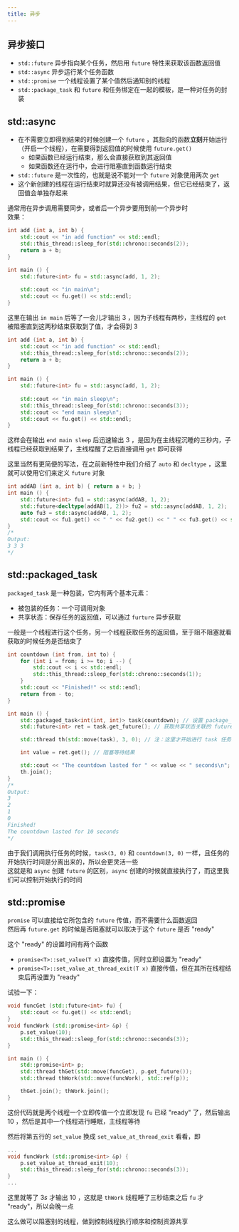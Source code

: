 ```yaml
---
title: 异步
---
```


## 异步接口

- `std::future` 异步指向某个任务，然后用 `future` 特性来获取该函数返回值
- `std::async` 异步运行某个任务函数
- `std::promise` 一个线程设置了某个值然后通知别的线程
- `std::package_task` 和 `future` 和任务绑定在一起的模板，是一种对任务的封装
 
## std::async

- 在不需要立即得到结果的时候创建一个 `future` ，其指向的函数**立刻**开始运行（开启一个线程），在需要得到返回值的时候使用 `future.get()` 
  - 如果函数已经运行结束，那么会直接获取到其返回值
  - 如果函数还在运行中，会进行阻塞直到函数运行结束  
- `std::future` 是一次性的，也就是说不能对一个 `future` 对象使用两次 `get`  
- 这个新创建的线程在运行结束时就算还没有被调用结果，但它已经结束了，返回值会单独存起来
    
通常用在异步调用需要同步，或者后一个异步要用到前一个异步时  
效果：  

```cpp
int add (int a, int b) {
    std::cout << "in add function" << std::endl;
    std::this_thread::sleep_for(std::chrono::seconds(2));
    return a + b;
}

int main () {
    std::future<int> fu = std::async(add, 1, 2);
    
    std::cout << "in main\n";
    std::cout << fu.get() << std::endl;
}
```

这里在输出 `in main` 后等了一会儿才输出 $3$ ，因为子线程有两秒，主线程的 `get` 被阻塞直到这两秒结束获取到了值，才会得到 $3$  

```cpp
int add (int a, int b) {
    std::cout << "in add function" << std::endl;
    std::this_thread::sleep_for(std::chrono::seconds(2));
    return a + b;
}

int main () {
    std::future<int> fu = std::async(add, 1, 2);
    
    std::cout << "in main sleep\n";
    std::this_thread::sleep_for(std::chrono::seconds(3));
    std::cout << "end main sleep\n";
    std::cout << fu.get() << std::endl;
}
```

这样会在输出 `end main sleep` 后迅速输出 $3$ ，是因为在主线程沉睡的三秒内，子线程已经获取到结果了，主线程醒了之后直接调用 `get` 即可获得  
  
这里当然有更简便的写法，在之前新特性中我们介绍了 `auto` 和 `decltype` ，这里就可以使用它们来定义 `future` 对象    

```cpp
int addAB (int a, int b) { return a + b; }
int main () {
    std::future<int> fu1 = std::async(addAB, 1, 2);
    std::future<decltype(addAB(1, 2))> fu2 = std::async(addAB, 1, 2);
    auto fu3 = std::async(addAB, 1, 2);
    std::cout << fu1.get() << " " << fu2.get() << " " << fu3.get() << std::endl;
}
/*
Output:
3 3 3
*/
```

## std::packaged_task

`packaged_task` 是一种包装，它内有两个基本元素：
- 被包装的任务：一个可调用对象
- 共享状态：保存任务的返回值，可以通过 `furture` 异步获取

一般是一个线程进行这个任务，另一个线程获取任务的返回值，至于阻不阻塞就看获取的时候任务是否结束了  

```cpp
int countdown (int from, int to) {
    for (int i = from; i >= to; i --) {
        std::cout << i << std::endl;
        std::this_thread::sleep_for(std::chrono::seconds(1));
    }
    std::cout << "Finished!" << std::endl;
    return from - to;
}

int main () {
    std::packaged_task<int(int, int)> task(countdown); // 设置 package_task
    std::future<int> ret = task.get_future(); // 获取共享状态关联的 future 对象

    std::thread th(std::move(task), 3, 0); // 注：这里才开始进行 task 任务：计数

    int value = ret.get(); // 阻塞等待结果

    std::cout << "The countdown lasted for " << value << " seconds\n";
    th.join();
}
/*
Output:
3
2
1
0
Finished!
The countdown lasted for 10 seconds
*/
```

由于我们调用执行任务的时候，`task(3, 0)` 和 `countdown(3, 0)` 一样，且任务的开始执行时间是分离出来的，所以会更灵活一些  
这就是和 `async` 创建 `future` 的区别，`async` 创建的时候就直接执行了，而这里我们可以控制开始执行的时间  

## std::promise

`promise` 可以直接给它所包含的 `future` 传值，而不需要什么函数返回  
然后再 `future.get` 的时候是否阻塞就可以取决于这个 `future` 是否 "ready" 

这个 "ready" 的设置时间有两个函数  

- `promise<T>::set_value(T x)` 直接传值，同时立即设置为 "ready"
- `promise<T>::set_value_at_thread_exit(T x)` 直接传值，但在其所在线程结束后再设置为 "ready"  

试验一下：      
  
```cpp
void funcGet (std::future<int> fu) {
    std::cout << fu.get() << std::endl;
}
void funcWork (std::promise<int> &p) {
    p.set_value(10);
    std::this_thread::sleep_for(std::chrono::seconds(3));
}

int main () {
    std::promise<int> p;
    std::thread thGet(std::move(funcGet), p.get_future());
    std::thread thWork(std::move(funcWork), std::ref(p));

    thGet.join(); thWork.join();
}
```

这份代码就是两个线程一个立即传值一个立即发现 `fu` 已经 "ready" 了，然后输出 $10$ ，然后是其中一个线程进行睡眠，主线程等待  

然后将第五行的 `set_value` 换成 `set_value_at_thread_exit` 看看，即  

```cpp
...
void funcWork (std::promise<int> &p) {
    p.set_value_at_thread_exit(10);
    std::this_thread::sleep_for(std::chrono::seconds(3));
}
...
```
这里就等了 $3s$ 才输出 $10$ ，这就是 `thWork` 线程睡了三秒结束之后 `fu` 才 "ready"，所以会晚一点    

这么做可以阻塞别的线程，做到控制线程执行顺序和控制资源共享